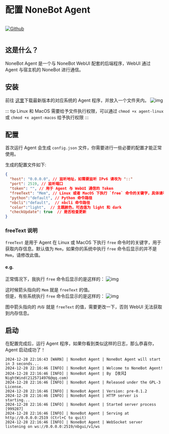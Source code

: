 # 配置 NoneBot Agent

<p style="display: inline-flex">
  <a href="https://github.com/NonebotGUI/nonebot-agent">
    <img src="https://img.shields.io/badge/Github-black?logo=Github" style="margin-right: 5px" alt="Github" />
  </a>
</p>

## 这是什么？
NoneBot Agent 是一个与 NoneBot WebUI 配套的后端程序，WebUI 通过 Agent 与宿主机的 NoneBot 进行通信。

## 安装
前往 [这里](https://github.com/NonebotGUI/nonebot-agent/releases)下载最新版本的对应系统的 Agent 程序，并放入一个文件夹内。
![img](/guide/nba_release.webp)

::: tip
Linux 和 MacOS 需要给予文件执行权限，可以通过 `chmod +x agent-linux` 或 `chmod +x agent-macos` 给予执行权限
:::

## 配置
首次运行 Agent 会生成 `config.json` 文件，你需要进行一些必要的配置才能正常使用。<br>

生成的配置文件如下:

```json
{
  "host": "0.0.0.0", // 监听地址，如需要监听 IPv6 请改为 "::"
  "port": 2519, // 监听端口
  "token": "", // 用于 Agent 与 WebUI 通信的 Token
  "freeText": "Mem", // Linux 或者 MacOS 下执行 `free` 命令的关键字，具体请看下文
  "python":"default", // Python 命令路径
  "nbcli":"default",  // nbcli 命令路径
  "color":"light",  // 主题颜色，可选值为 light 和 dark
  "checkUpdate": true  // 是否检查更新
}
```
### freeText 说明
`freeText` 是用于 Agent 在 Linux 或 MacOS 下执行 `free` 命令时的关键字，用于获取内存信息。默认值为 `Mem`，如果你的系统中执行 `free` 命令后显示的并不是 `Mem`，请修改此值。<br>

#### e.g.
正常情况下，我执行 `free` 命令后显示的是这样的：
![img](/guide/free.webp)

这时候箭头指向的 `Mem` 就是 `freeText` 的值。
<br>
但是，有些系统执行 `free` 命令后显示的是这样的：
![img](/guide/free2.webp)

图中箭头指向的 `内存` 就是 `freeText` 的值，需要更改一下，否则 WebUI 无法获取到内存信息。

## 启动
在配置完成后，运行 Agent 程序，如果你看到类似这样的日志，那么恭喜你，Agent 启动成功了！

```shell
2024-12-28 22:16:43 [WARN] | NoneBot Agent | NoneBot Agent will start in 3 seconds...
2024-12-28 22:16:46 [INFO] | NoneBot Agent | Welcome to NoneBot Agent!
2024-12-28 22:16:46 [INFO] | NoneBot Agent | By 【夜风】NightWind(2125714976@qq.com)
2024-12-28 22:16:46 [INFO] | NoneBot Agent | Released under the GPL-3 License.
2024-12-28 22:16:46 [INFO] | NoneBot Agent | Version: pre-0.1.2
2024-12-28 22:16:46 [INFO] | NoneBot Agent | HTTP server is starting...
2024-12-28 22:16:46 [INFO] | NoneBot Agent | Started server process [999287]
2024-12-28 22:16:46 [INFO] | NoneBot Agent | Serving at http://0.0.0.0:2519 (Ctrl+C to quit)
2024-12-28 22:16:46 [INFO] | NoneBot Agent | WebSocket server listening on ws://0.0.0.0:2519/nbgui/v1/ws

```